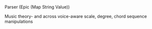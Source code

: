 Parser (Epic (Map String Value))

Music theory- and across voice-aware scale, degree, chord sequence manipulations

